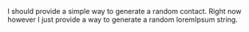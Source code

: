 I should provide a simple way to generate a random contact. Right  now however I just provide a way to generate a random loremIpsum string.